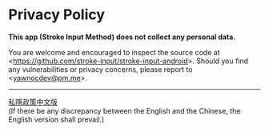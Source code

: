 # Privacy Policy

**This app (Stroke Input Method) does not collect any personal data.**

You are welcome and encouraged to inspect the source code at
<<https://github.com/stroke-input/stroke-input-android>>.
Should you find any vulnerabilities or privacy concerns,
please report to <<yawnocdev@pm.me>>.

---

[私隱政策中文版](PRIVACY-zh.md#私隱政策) <br>
(If there be any discrepancy between the English and the Chinese,
the English version shall prevail.)
